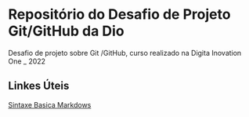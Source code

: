 # Repositório do Desafio de Projeto Git/GitHub da Dio
Desafio de projeto sobre Git /GitHub, curso realizado na Digita Inovation One _ 2022

## Linkes Úteis
[Sintaxe Basica Markdows ](https://kotlinlang.org/docs/basic-syntax.html#print-to-the-standard-output)
